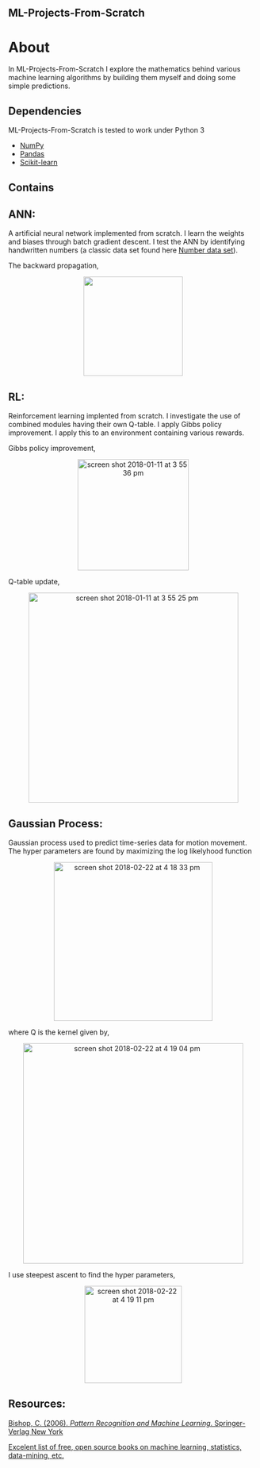 ## ML-Projects-From-Scratch

About
=====
In ML-Projects-From-Scratch I explore the mathematics behind various machine learning algorithms by building them myself and doing some simple predictions. 

Dependencies
------------

ML-Projects-From-Scratch is tested to work under Python 3

- [NumPy](http://www.numpy.org/)
- [Pandas](http://pandas.pydata.org/)
- [Scikit-learn](http://scikit-learn.org/stable/)

Contains
------------

ANN:
------------
A artificial neural network implemented from scratch. I learn the weights and biases through batch gradient descent. I test the ANN by identifying handwritten numbers (a classic data set found here [Number data set](http://yann.lecun.com/exdb/mnist/)). 

The backward propagation, 
<p align="center">
  <img width="200" src="https://user-images.githubusercontent.com/32745301/34848820-dd8ea690-f6e5-11e7-88ce-a9e736082179.png">
</p>

RL:
------------
Reinforcement learning implented from scratch. I investigate the use of combined modules having their own Q-table. I apply Gibbs policy improvement. I apply this to an environment containing various rewards.  

Gibbs policy improvement, 
<p align="center">
  <img width="224" alt="screen shot 2018-01-11 at 3 55 36 pm" src="https://user-images.githubusercontent.com/32745301/34849549-5488120c-f6e8-11e7-9791-c94ee13de4d1.png">
</p>

Q-table update, 
<p align="center">
  <img width="423" alt="screen shot 2018-01-11 at 3 55 25 pm" src="https://user-images.githubusercontent.com/32745301/34849548-547c54b2-f6e8-11e7-8aa8-c8372e8fb186.png">
</p>


Gaussian Process:
------------
Gaussian process used to predict time-series data for motion movement. The hyper parameters are found by maximizing the log likelyhood function
<p align="center">
<img width="320" alt="screen shot 2018-02-22 at 4 18 33 pm" src="https://user-images.githubusercontent.com/32745301/36567668-cdd69f8c-17ec-11e8-93b5-42d49cc0e3ad.png">
</p>

where Q is the kernel given by, 
<p align="center">
<img width="444" alt="screen shot 2018-02-22 at 4 19 04 pm" src="https://user-images.githubusercontent.com/32745301/36567748-24e930b4-17ed-11e8-99d7-ec0e8a63c70c.png"> 
</p>

I use steepest ascent to find the hyper parameters, 
<p align="center">
<img width="196" alt="screen shot 2018-02-22 at 4 19 11 pm" src="https://user-images.githubusercontent.com/32745301/36567813-59e12f6a-17ed-11e8-91c2-2e6c600abcce.png">
</p>



## Resources:
 [Bishop, C. (2006). *Pattern Recognition and Machine Learning*. Springer-Verlag New York](http://www.springer.com/us/book/9780387310732)
 
[Excelent list of free, open source books on machine learning, statistics, data-mining, etc.](https://github.com/josephmisiti/awesome-machine-learning/blob/master/books.md)
